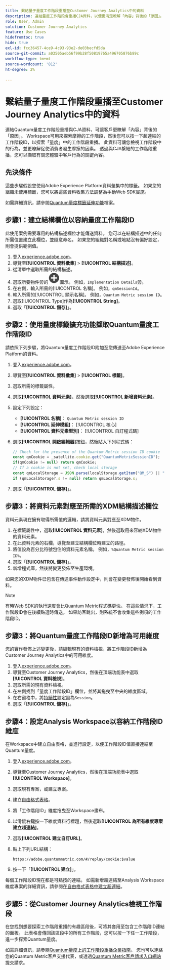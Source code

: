 ```yaml
---
title: 繫結量子量度工作階段重播至Customer Journey Analytics中的資料
description: 連結量度工作階段會重播CJA資料，以便更清楚瞭解「內容」背後的「原因」。
role: User, Admin
solution: Customer Journey Analytics
feature: Use Cases
hidefromtoc: true
hide: true
exl-id: fcc36457-4ce9-4c93-93e2-de03becfd5da
source-git-commit: a03505aeb56f99b28f50819765a496705876b89c
workflow-type: tm+mt
source-wordcount: '812'
ht-degree: 2%

---
```


# 繫結量子量度工作階段重播至Customer Journey Analytics中的資料

連結Quantum量度工作階段重播與CJA資料，可讓客戶更瞭解「內容」背後的「原因」。  Workspace可用來探索摩擦的工作階段，然後您可以按一下超連結的工作階段ID，以探索「量度」中的工作階段重播。  此資料可讓您檢視工作階段中的行為，並更瞭解促使消費者發生摩擦的因素。  透過與CJA繫結的工作階段重播，您可以擷取有關您體驗中客戶行為的關鍵內容。

## 先決條件

這些步驟假設您使用Adobe Experience Platform資料彙集中的標籤。 如果您的組織未使用標籤，您可以將這些資料收集方法調整為手動Web SDK實施。

如需詳細資訊，請參閱[Quantum量度標籤延伸功能](https://experienceleague.adobe.com/zh-hant/docs/experience-platform/destinations/catalog/analytics/quantum-metric)檔案。

## 步驟1：建立結構欄位以容納量度工作階段ID

此使用案例需要專用的結構描述欄位才能傳送資料。 您可以在結構描述中的任何所需位置建立此欄位，並隨意命名。 如果您的組織對名稱或地點沒有偏好設定，則會提供範例值。

1. 登入[experience.adobe.com](https://experience.adobe.com)。
1. 導覽至&#x200B;**[!UICONTROL 資料彙集]** > **[!UICONTROL 結構描述]**。
1. 從清單中選取所需的結構描述。
1. 選取所要物件旁的![新增欄點陣圖示](/help/assets/icons/AddCircle.svg)圖示。 例如，`Implementation Details`旁。
1. 在右側，輸入所需的[!UICONTROL 名稱]。 例如，`qmSessionId`。
1. 輸入所需的[!UICONTROL 顯示名稱]。 例如，`Quantum Metric session ID`。
1. 選取[!UICONTROL Type]作為&#x200B;**[!UICONTROL String]**。
1. 選取「**[!UICONTROL 儲存]**」。

## 步驟2：使用量度標籤擴充功能擷取Quantum量度工作階段ID

請依照下列步驟，將Quantum量度工作階段ID附加至您傳送至Adobe Experience Platform的資料。

1. 登入[experience.adobe.com](https://experience.adobe.com)。
1. 導覽至&#x200B;**[!UICONTROL 資料彙集]** > **[!UICONTROL 標籤]**。
1. 選取所需的標籤屬性。
1. 選取&#x200B;**[!UICONTROL 資料元素]**，然後選取&#x200B;**[!UICONTROL 新增資料元素]**。
1. 設定下列設定：
   * **[!UICONTROL 名稱]**： `Quantum Metric session ID`
   * **[!UICONTROL 延伸模組]**： [!UICONTROL 核心]
   * **[!UICONTROL 資料元素型別]**： [!UICONTROL 自訂程式碼]
1. 選取&#x200B;**[!UICONTROL 開啟編輯器]**&#x200B;按鈕，然後貼入下列程式碼：

   ```js
   // Check for the presence of the Quantum Metric session ID cookie
   const qmCookie = _satellite.cookie.get("QuantumMetricSessionID");
   if(qmCookie != null) return qmCookie;
   // If a cookie is not set, check local storage
   const qmLocalStorage = JSON.parse(localStorage.getItem("QM_S") || "{}");
   if (qmLocalStorage?.s != null) return qmLocalStorage.s;
   ```

1. 選取「**[!UICONTROL 儲存]**」。

## 步驟3：將資料元素對應至所需的XDM結構描述欄位

資料元素現在擁有取得所需值的邏輯，請將資料元素對應至XDM物件。

1. 在標籤屬性中，選取&#x200B;**[!UICONTROL 資料元素]**，然後選取用來容納XDM物件的資料元素。
1. 在此資料元素的右欄，導覽至建立結構欄位時建立的路徑。
1. 將值設為百分比符號包住的資料元素名稱。 例如，`%Quantum Metric session ID%`。
1. 選取「**[!UICONTROL 儲存]**」。
1. 新增程式庫，然後將變更發佈至生產環境。

如果您的XDM物件已包含在傳送事件動作設定中，則會在變更發佈後開始看到資料。

>[!NOTE]
>
>有時Web SDK的執行速度會比Quantum Metric程式碼更快。 在這些情況下，工作階段ID會在後續點選時傳送。 如果訪客跳出，則系統不會收集這些例項的工作階段ID。

## 步驟3：將Quantum量度工作階段ID新增為可用維度

您的實作發佈上述變更後，請編輯現有的資料檢視，將工作階段ID新增為Customer Journey Analytics中的可用維度。

1. 登入[experience.adobe.com](https://experience.adobe.com)。
1. 導覽至Customer Journey Analytics，然後在頂端功能表中選取&#x200B;**[!UICONTROL 資料檢視]**。
1. 選取所需的現有資料檢視。
1. 在左側找到「量度工作階段ID」欄位，並將其拖曳至中央的維度區域。
1. 在右窗格中，將[持續性](/help/data-views/component-settings/persistence.md)設定設為`Session`。
1. 選取「**[!UICONTROL 儲存]**」。

## 步驟4：設定Analysis Workspace以容納工作階段ID維度

在Workspace中建立自由表格，並進行設定，以便工作階段ID值直接連結至Quantum量度。

1. 登入[experience.adobe.com](https://experience.adobe.com)。
1. 導覽至Customer Journey Analytics，然後在頂端功能表中選取&#x200B;**[!UICONTROL Workspace]**。
1. 選取現有專案，或建立專案。
1. 建立[自由格式表格](/help/analysis-workspace/visualizations/freeform-table/freeform-table.md)。
1. 將「工作階段ID」維度拖曳至Workspace畫布。
1. 以滑鼠右鍵按一下維度資料行標題，然後選取&#x200B;**[!UICONTROL 為所有維度專案建立超連結]**。
1. 選取&#x200B;**[!UICONTROL 建立自訂URL]**。
1. 貼上下列URL結構：

   ```
   https://adobe.quantummetric.com/#/replay/cookie:$value
   ```

1. 按一下「**[!UICONTROL 建立]**」。

每個工作階段ID現在都是可點按的連結。 如需新增超連結至Analysis Workspace維度專案的詳細資訊，請參閱[在自由格式表格中建立超連結](/help/analysis-workspace/visualizations/freeform-table/freeform-table-hyperlinks.md)。

## 步驟5：從Customer Journey Analytics檢視工作階段

在您找到想要探索工作階段重播的有趣區段後，可將其套用至包含工作階段ID連結的面板。 此表格會傳回該區段中的所有工作階段，您可以按一下任一工作階段，進一步探索Quantum量度。

如需詳細資訊，請參閱[Quantum量度上的工作階段重播企業指南](https://www.quantummetric.com/resources/ebook/the-enterprise-guide-to-session-replay)。 您也可以連絡您的Quantum Metric客戶支援代表，或透過[Quantum Metric客戶請求入口網站](https://community.quantummetric.com/s/public-support-page)提交請求。
